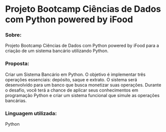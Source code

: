# Projeto Bootcamp Ciências de Dados com Python powered by iFood

### Sobre:

Projeto Bootcamp Ciências de Dados com Python powered by iFood para a criação de um sistema bancário utilizando Python.

### Proposta:

Criar um Sistema Bancário em Python. O objetivo é implementar três operações essenciais: depósito, saque e extrato. O sistema será desenvolvido para um banco que busca monetizar suas operações. Durante o desafio, você terá a chance de aplicar seus conhecimentos em programação Python e criar um sistema funcional que simule as operações bancárias.

### Linguagem utilizada:

Python
